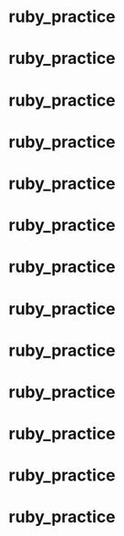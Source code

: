# ruby_practice
# ruby_practice
# ruby_practice
# ruby_practice
# ruby_practice

# ruby_practice
# ruby_practice
# ruby_practice
# ruby_practice

# ruby_practice
# ruby_practice
# ruby_practice
# ruby_practice
